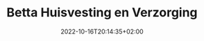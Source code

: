 ---
title: "Betta Huisvesting en Verzorging"
date: 2022-10-16T20:14:35+02:00
draft: false
description: "Laten we het eens hebben over het huisvesten van onze dames/heren bettas, heel makkelijk te doen, als je de volgende punten aanhoud"
images:
    - /images/blog/2022/10/betta_in_nano_aquarium.jpg
categories:
    - Verzorging
---